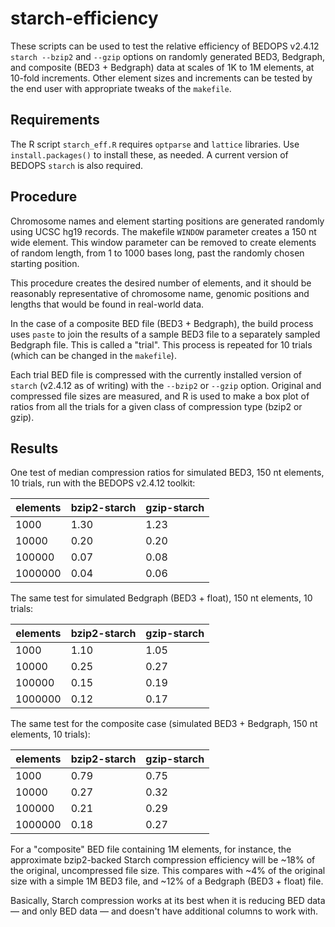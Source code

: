 # starch-efficiency

These scripts can be used to test the relative efficiency of BEDOPS v2.4.12 ``starch --bzip2`` and ``--gzip`` options on randomly generated BED3, Bedgraph, and composite (BED3 + Bedgraph) data at scales of 1K to 1M elements, at 10-fold increments. Other element sizes and increments can be tested by the end user with appropriate tweaks of the ``makefile``.

## Requirements

The R script ``starch_eff.R`` requires ``optparse`` and ``lattice`` libraries. Use ``install.packages()`` to install these, as needed. A current version of BEDOPS ``starch`` is also required.

## Procedure

Chromosome names and element starting positions are generated randomly using UCSC hg19 records. The makefile ``WINDOW`` parameter creates a 150 nt wide element. This window parameter can be removed to create elements of random length, from 1 to 1000 bases long, past the randomly chosen starting position.

This procedure creates the desired number of elements, and it should be reasonably representative of chromosome name, genomic positions and lengths that would be found in real-world data. 

In the case of a composite BED file (BED3 + Bedgraph), the build process uses ``paste`` to join the results of a sample BED3 file to a separately sampled Bedgraph file. This is called a "trial". This process is repeated for 10 trials (which can be changed in the ``makefile``).

Each trial BED file is compressed with the currently installed version of ``starch`` (v2.4.12 as of writing) with the ``--bzip2`` or ``--gzip`` option. Original and compressed file sizes are measured, and R is used to make a box plot of ratios from all the trials for a given class of compression type (bzip2 or gzip).

## Results

One test of median compression ratios for simulated BED3, 150 nt elements, 10 trials, run with the BEDOPS v2.4.12 toolkit:

| elements | bzip2-starch | gzip-starch |
|----------|--------------|-------------|
| 1000     | 1.30         | 1.23        |
| 10000    | 0.20         | 0.20        |
| 100000   | 0.07         | 0.08        |
| 1000000  | 0.04         | 0.06        |

The same test for simulated Bedgraph (BED3 + float), 150 nt elements, 10 trials:

| elements | bzip2-starch | gzip-starch |
|----------|--------------|-------------|
| 1000     | 1.10         | 1.05        |
| 10000    | 0.25         | 0.27        |
| 100000   | 0.15         | 0.19        |
| 1000000  | 0.12         | 0.17        |

The same test for the composite case (simulated BED3 + Bedgraph, 150 nt elements, 10 trials):

| elements | bzip2-starch | gzip-starch |
|----------|--------------|-------------|
| 1000     | 0.79         | 0.75        |
| 10000    | 0.27         | 0.32        |
| 100000   | 0.21         | 0.29        |
| 1000000  | 0.18         | 0.27        |

For a "composite" BED file containing 1M elements, for instance, the approximate bzip2-backed Starch compression efficiency will be ~18% of the original, uncompressed file size. This compares with ~4% of the original size with a simple 1M BED3 file, and ~12% of a Bedgraph (BED3 + float) file.

Basically, Starch compression works at its best when it is reducing BED data — and only BED data — and doesn't have additional columns to work with.
